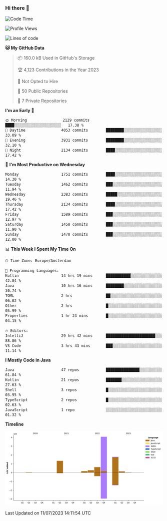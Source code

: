 ### Hi there 👋


<!--START_SECTION:waka-->
![Code Time](http://img.shields.io/badge/Code%20Time-3%2C350%20hrs%2019%20mins-blue)

![Profile Views](http://img.shields.io/badge/Profile%20Views-11-blue)

![Lines of code](https://img.shields.io/badge/From%20Hello%20World%20I%27ve%20Written-8.3%20million%20lines%20of%20code-blue)

**🐱 My GitHub Data** 

> 📦 160.0 kB Used in GitHub's Storage 
 > 
> 🏆 4,123 Contributions in the Year 2023
 > 
> 🚫 Not Opted to Hire
 > 
> 📜 50 Public Repositories 
 > 
> 🔑 7 Private Repositories 
 > 
**I'm an Early 🐤** 

```text
🌞 Morning                2129 commits        ████░░░░░░░░░░░░░░░░░░░░░   17.38 % 
🌆 Daytime                4053 commits        ████████░░░░░░░░░░░░░░░░░   33.09 % 
🌃 Evening                3931 commits        ████████░░░░░░░░░░░░░░░░░   32.10 % 
🌙 Night                  2134 commits        ████░░░░░░░░░░░░░░░░░░░░░   17.42 % 
```
📅 **I'm Most Productive on Wednesday** 

```text
Monday                   1751 commits        ████░░░░░░░░░░░░░░░░░░░░░   14.30 % 
Tuesday                  1462 commits        ███░░░░░░░░░░░░░░░░░░░░░░   11.94 % 
Wednesday                2383 commits        █████░░░░░░░░░░░░░░░░░░░░   19.46 % 
Thursday                 2134 commits        ████░░░░░░░░░░░░░░░░░░░░░   17.42 % 
Friday                   1589 commits        ███░░░░░░░░░░░░░░░░░░░░░░   12.97 % 
Saturday                 1458 commits        ███░░░░░░░░░░░░░░░░░░░░░░   11.90 % 
Sunday                   1470 commits        ███░░░░░░░░░░░░░░░░░░░░░░   12.00 % 
```


📊 **This Week I Spent My Time On** 

```text
🕑︎ Time Zone: Europe/Amsterdam

💬 Programming Languages: 
Kotlin                   14 hrs 19 mins      ███████████░░░░░░░░░░░░░░   42.84 % 
Java                     10 hrs 16 mins      ████████░░░░░░░░░░░░░░░░░   30.74 % 
TOML                     2 hrs               ██░░░░░░░░░░░░░░░░░░░░░░░   06.02 % 
Other                    2 hrs               █░░░░░░░░░░░░░░░░░░░░░░░░   05.99 % 
Properties               1 hr 23 mins        █░░░░░░░░░░░░░░░░░░░░░░░░   04.15 % 

🔥 Editors: 
IntelliJ                 29 hrs 42 mins      ██████████████████████░░░   88.86 % 
VS Code                  3 hrs 43 mins       ███░░░░░░░░░░░░░░░░░░░░░░   11.14 % 
```

**I Mostly Code in Java** 

```text
Java                     47 repos            ███████████████░░░░░░░░░░   61.84 % 
Kotlin                   21 repos            ███████░░░░░░░░░░░░░░░░░░   27.63 % 
Shell                    3 repos             █░░░░░░░░░░░░░░░░░░░░░░░░   03.95 % 
TypeScript               2 repos             █░░░░░░░░░░░░░░░░░░░░░░░░   02.63 % 
JavaScript               1 repo              ░░░░░░░░░░░░░░░░░░░░░░░░░   01.32 % 
```



**Timeline**

![Lines of Code chart](https://raw.githubusercontent.com/powercasgamer/powercasgamer/master/assets/bar_graph.png)


 Last Updated on 11/07/2023 14:11:54 UTC
<!--END_SECTION:waka-->

